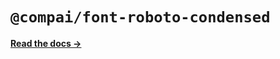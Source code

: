 # `@compai/font-roboto-condensed`

[**Read the docs &rarr;**](https://components.ai/docs/typefaces/roboto-condensed)
